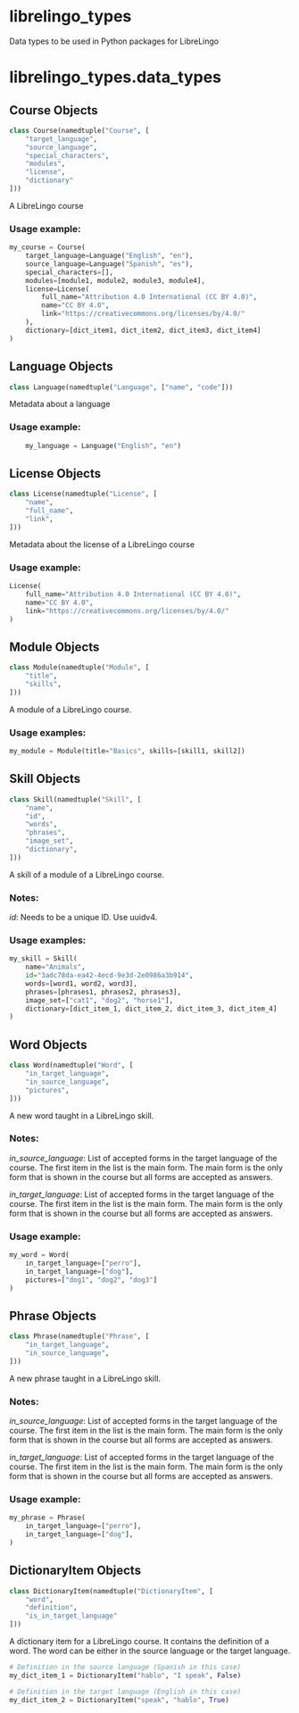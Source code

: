 <a name="librelingo_types"></a>
# librelingo\_types

Data types to be used in Python packages for LibreLingo

<a name="librelingo_types.data_types"></a>
# librelingo\_types.data\_types

<a name="librelingo_types.data_types.Course"></a>
## Course Objects

```python
class Course(namedtuple("Course", [
    "target_language",
    "source_language",
    "special_characters",
    "modules",
    "license",
    "dictionary"
]))
```

A LibreLingo course

### Usage example:

```python
my_course = Course(
    target_language=Language("English", "en"),
    source_language=Language("Spanish", "es"),
    special_characters=[],
    modules=[module1, module2, module3, module4],
    license=License(
        full_name="Attribution 4.0 International (CC BY 4.0)",
        name="CC BY 4.0",
        link="https://creativecommons.org/licenses/by/4.0/"
    ),
    dictionary=[dict_item1, dict_item2, dict_item3, dict_item4]
)
```

<a name="librelingo_types.data_types.Language"></a>
## Language Objects

```python
class Language(namedtuple("Language", ["name", "code"]))
```

Metadata about a language

### Usage example:
```python
    my_language = Language("English", "en")
```

<a name="librelingo_types.data_types.License"></a>
## License Objects

```python
class License(namedtuple("License", [
    "name",
    "full_name",
    "link",
]))
```

Metadata about the license of a LibreLingo course

### Usage example:

```python
License(
    full_name="Attribution 4.0 International (CC BY 4.0)",
    name="CC BY 4.0",
    link="https://creativecommons.org/licenses/by/4.0/"
)
```

<a name="librelingo_types.data_types.Module"></a>
## Module Objects

```python
class Module(namedtuple("Module", [
    "title",
    "skills",
]))
```

A module of a LibreLingo course.

### Usage examples:

```python
my_module = Module(title="Basics", skills=[skill1, skill2])
```

<a name="librelingo_types.data_types.Skill"></a>
## Skill Objects

```python
class Skill(namedtuple("Skill", [
    "name",
    "id",
    "words",
    "phrases",
    "image_set",
    "dictionary",
]))
```

A skill of a module of a LibreLingo course.

### Notes:

*id*: Needs to be a unique ID. Use uuidv4.

### Usage examples:

```python
my_skill = Skill(
    name="Animals",
    id="3adc78da-ea42-4ecd-9e3d-2e0986a3b914",
    words=[word1, word2, word3],
    phrases=[phrases1, phrases2, phrases3],
    image_set=["cat1", "dog2", "horse1"],
    dictionary=[dict_item_1, dict_item_2, dict_item_3, dict_item_4]
)
```

<a name="librelingo_types.data_types.Word"></a>
## Word Objects

```python
class Word(namedtuple("Word", [
    "in_target_language",
    "in_source_language",
    "pictures",
]))
```

A new word taught in a LibreLingo skill.

### Notes:

*in_source_language*: List of accepted forms in the target language of the
course. The first item in the list is the main form. The main form is the
only form that is shown in the course but all forms are accepted as
answers.

*in_target_language*: List of accepted forms in the target language of the
course. The first item in the list is the main form. The main form is the
only form that is shown in the course but all forms are accepted as
answers.

### Usage example:

```python
my_word = Word(
    in_target_language=["perro"],
    in_target_language=["dog"],
    pictures=["dog1", "dog2", "dog3"]
)
```

<a name="librelingo_types.data_types.Phrase"></a>
## Phrase Objects

```python
class Phrase(namedtuple("Phrase", [
    "in_target_language",
    "in_source_language",
]))
```

A new phrase taught in a LibreLingo skill.

### Notes:

*in_source_language*: List of accepted forms in the target language of the
course. The first item in the list is the main form. The main form is the
only form that is shown in the course but all forms are accepted as
answers.

*in_target_language*: List of accepted forms in the target language of the
course. The first item in the list is the main form. The main form is the
only form that is shown in the course but all forms are accepted as
answers.

### Usage example:

```python
my_phrase = Phrase(
    in_target_language=["perro"],
    in_target_language=["dog"],
)
```

<a name="librelingo_types.data_types.DictionaryItem"></a>
## DictionaryItem Objects

```python
class DictionaryItem(namedtuple("DictionaryItem", [
    "word",
    "definition",
    "is_in_target_language"
]))
```

A dictionary item for a LibreLingo course. It contains the definition of
a word. The word can be either in the source language or the target
language.

```python
# Definition in the source language (Spanish in this case)
my_dict_item_1 = DictionaryItem("hablo", "I speak", False)

# Definition in the target language (English in this case)
my_dict_item_2 = DictionaryItem("speak", "hablo", True)
```

